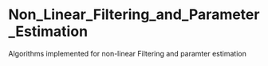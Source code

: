 # Non_Linear_Filtering_and_Parameter_Estimation
Algorithms implemented for non-linear Filtering and paramter estimation
